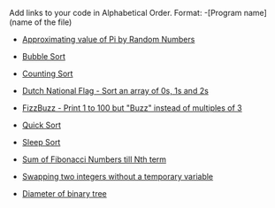 Add links to your code in Alphabetical Order.
Format: -[Program name](name of the file)

- [Approximating value of Pi by Random Numbers](RandomPi.go)

- [Bubble Sort](BubbleSort.go)

- [Counting Sort](CountingSort.go)

- [Dutch National Flag - Sort an array of 0s, 1s and 2s](DutchNationalFlag.go)

- [FizzBuzz - Print 1 to 100 but "Buzz" instead of multiples of 3](FizzBuzz.go)

- [Quick Sort](QuickSort.go)

- [Sleep Sort](SleepSort.go)

- [Sum of Fibonacci Numbers till Nth term](FibonacciNumbers.go)

- [Swapping two integers without a temporary variable](IntSwapNoTemp.go)

- [Diameter of binary tree](Diameter-BST.go)


